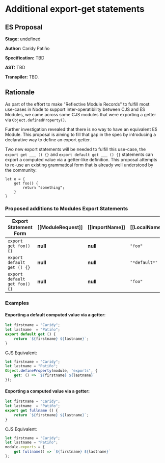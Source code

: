 # Additional export-get statements

## ES Proposal

**Stage:** undefined

**Author:** Caridy Patiño

**Specification:** TBD

**AST:** TBD

**Transpiler:** TBD.

## Rationale

As part of the effort to make "Reflective Module Records" to fulfill most use-cases in Node to support inter-operatibility between CJS and ES Modules, we came across some CJS modules that were exporting a getter via `Object.definedProperty()`.

Further investigation revealed that there is no way to have an equivalent ES Module. This proposal is aiming to fill that gap in the spec by introducing a declarative way to define an export getter.

Two new export statements will be needed to fulfill this use-case, the `export get ___ () {}` and `export default get ___ () {}` statements can export a computed value via a getter-like definition. This proposal attempts to re-use an existing grammatical form that is already well understood by the community:

```
let o = {
    get foo() {
        return "something";
    }
}
```

### Proposed additions to Modules Export Statements

Export Statement Form           | [[ModuleRequest]] | [[ImportName]] | [[LocalName]] | [[ExportName]]
---------------------           | ----------------- | -------------- | ------------- | --------------
`export get foo() {}`           | **null**          | **null**       | `"foo"`       | `"foo"`
`export default get () {}`      | **null**          | **null**       | `"*default*"` | `"*default*"`
`export default get foo() {}`   | **null**          | **null**       | `"foo"`       | `"*default*"`


### Examples

#### Exporting a default computed value via a getter:

```js
let firstname = "Caridy";
let lastname  = "Patiño";
export default get () {
    return `${firstname} ${lastname}`;
}
```

CJS Equivalent:

```js
let firstname = "Caridy";
let lastname = "Patiño";
Object.defineProperty(module, 'exports', {
    get: () => `${firstname} ${lastname}`
});
```

#### Exporting a computed value via a getter:

```js
let firstname = "Caridy";
let lastname  = "Patiño";
export get fullname () {
    return `${firstname} ${lastname}`;
}
```

CJS Equivalent:

```js
let firstname = "Caridy";
let lastname = "Patiño";
module.exports = {
    get fullname() => `${firstname} ${lastname}`
};
```
